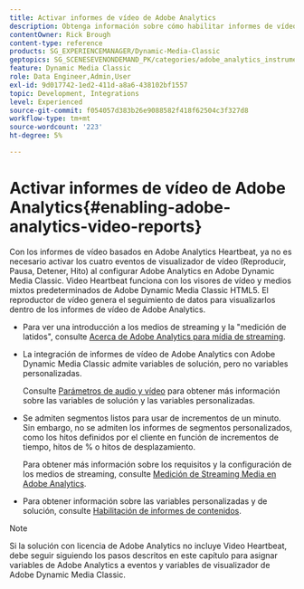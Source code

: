 ```yaml
---
title: Activar informes de vídeo de Adobe Analytics
description: Obtenga información sobre cómo habilitar informes de vídeo de Adobe Analytics en Adobe Dynamic Media Classic.
contentOwner: Rick Brough
content-type: reference
products: SG_EXPERIENCEMANAGER/Dynamic-Media-Classic
geptopics: SG_SCENESEVENONDEMAND_PK/categories/adobe_analytics_instrumentation_kit
feature: Dynamic Media Classic
role: Data Engineer,Admin,User
exl-id: 9d017742-1ed2-411d-a8a6-438102bf1557
topic: Development, Integrations
level: Experienced
source-git-commit: f054057d383b26e9088582f418f62504c3f327d8
workflow-type: tm+mt
source-wordcount: '223'
ht-degree: 5%

---
```


# Activar informes de vídeo de Adobe Analytics{#enabling-adobe-analytics-video-reports}

Con los informes de vídeo basados en Adobe Analytics Heartbeat, ya no es necesario activar los cuatro eventos de visualizador de vídeo (Reproducir, Pausa, Detener, Hito) al configurar Adobe Analytics en Adobe Dynamic Media Classic. Video Heartbeat funciona con los visores de vídeo y medios mixtos predeterminados de Adobe Dynamic Media Classic HTML5. El reproductor de vídeo genera el seguimiento de datos para visualizarlos dentro de los informes de vídeo de Adobe Analytics.

* Para ver una introducción a los medios de streaming y la &quot;medición de latidos&quot;, consulte [Acerca de Adobe Analytics para mídia de streaming](https://experienceleague.adobe.com/en/docs/media-analytics/using/media-overview).

* La integración de informes de vídeo de Adobe Analytics con Adobe Dynamic Media Classic admite variables de solución, pero no variables personalizadas.

  Consulte [Parámetros de audio y vídeo](https://experienceleague.adobe.com/en/docs/media-analytics/using/implementation/variables/audio-video-parameters) para obtener más información sobre las variables de solución y las variables personalizadas.

* Se admiten segmentos listos para usar de incrementos de un minuto. Sin embargo, no se admiten los informes de segmentos personalizados, como los hitos definidos por el cliente en función de incrementos de tiempo, hitos de % o hitos de desplazamiento.

  Para obtener más información sobre los requisitos y la configuración de los medios de streaming, consulte [Medición de Streaming Media en Adobe Analytics](https://experienceleague.adobe.com/en/docs/media-analytics/using/media-overview).

* Para obtener información sobre las variables personalizadas y de solución, consulte [Habilitación de informes de contenidos](https://experienceleague.adobe.com/en/docs/media-analytics/using/media-reports/media-reports-enable#media-reports).

>[!NOTE]
>
>Si la solución con licencia de Adobe Analytics no incluye Video Heartbeat, debe seguir siguiendo los pasos descritos en este capítulo para asignar variables de Adobe Analytics a eventos y variables de visualizador de Adobe Dynamic Media Classic.
